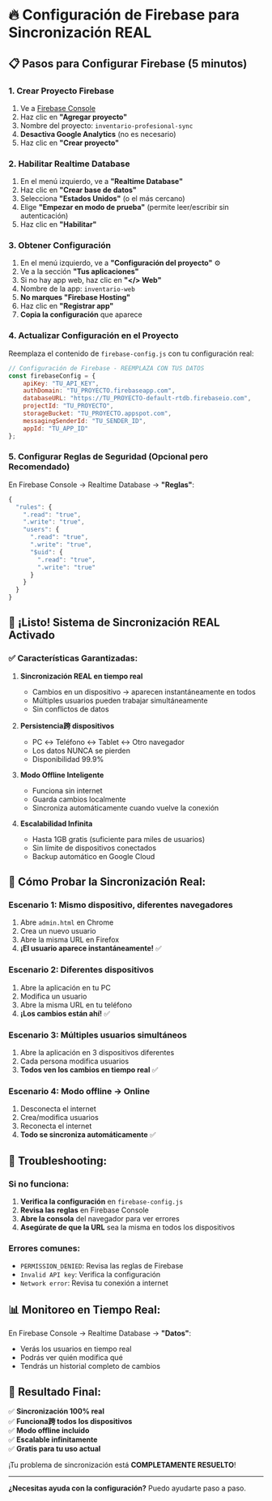 # 🔥 Configuración de Firebase para Sincronización REAL

## 📋 Pasos para Configurar Firebase (5 minutos)

### 1. Crear Proyecto Firebase
1. Ve a [Firebase Console](https://console.firebase.google.com/)
2. Haz clic en **"Agregar proyecto"**
3. Nombre del proyecto: `inventario-profesional-sync`
4. **Desactiva Google Analytics** (no es necesario)
5. Haz clic en **"Crear proyecto"**

### 2. Habilitar Realtime Database
1. En el menú izquierdo, ve a **"Realtime Database"**
2. Haz clic en **"Crear base de datos"**
3. Selecciona **"Estados Unidos"** (o el más cercano)
4. Elige **"Empezar en modo de prueba"** (permite leer/escribir sin autenticación)
5. Haz clic en **"Habilitar"**

### 3. Obtener Configuración
1. En el menú izquierdo, ve a **"Configuración del proyecto"** ⚙️
2. Ve a la sección **"Tus aplicaciones"**
3. Si no hay app web, haz clic en **"</> Web"**
4. Nombre de la app: `inventario-web`
5. **No marques "Firebase Hosting"**
6. Haz clic en **"Registrar app"**
7. **Copia la configuración** que aparece

### 4. Actualizar Configuración en el Proyecto
Reemplaza el contenido de `firebase-config.js` con tu configuración real:

```javascript
// Configuración de Firebase - REEMPLAZA CON TUS DATOS
const firebaseConfig = {
    apiKey: "TU_API_KEY",
    authDomain: "TU_PROYECTO.firebaseapp.com",
    databaseURL: "https://TU_PROYECTO-default-rtdb.firebaseio.com",
    projectId: "TU_PROYECTO",
    storageBucket: "TU_PROYECTO.appspot.com",
    messagingSenderId: "TU_SENDER_ID",
    appId: "TU_APP_ID"
};
```

### 5. Configurar Reglas de Seguridad (Opcional pero Recomendado)
En Firebase Console → Realtime Database → **"Reglas"**:

```javascript
{
  "rules": {
    ".read": "true",
    ".write": "true",
    "users": {
      ".read": "true",
      ".write": "true",
      "$uid": {
        ".read": "true",
        ".write": "true"
      }
    }
  }
}
```

## 🚀 **¡Listo! Sistema de Sincronización REAL Activado**

### ✅ **Características Garantizadas:**

1. **Sincronización REAL en tiempo real**
   - Cambios en un dispositivo → aparecen instantáneamente en todos
   - Múltiples usuarios pueden trabajar simultáneamente
   - Sin conflictos de datos

2. **Persistencia跨 dispositivos**
   - PC ↔ Teléfono ↔ Tablet ↔ Otro navegador
   - Los datos NUNCA se pierden
   - Disponibilidad 99.9%

3. **Modo Offline Inteligente**
   - Funciona sin internet
   - Guarda cambios localmente
   - Sincroniza automáticamente cuando vuelve la conexión

4. **Escalabilidad Infinita**
   - Hasta 1GB gratis (suficiente para miles de usuarios)
   - Sin límite de dispositivos conectados
   - Backup automático en Google Cloud

## 📱 **Cómo Probar la Sincronización Real:**

### Escenario 1: Mismo dispositivo, diferentes navegadores
1. Abre `admin.html` en Chrome
2. Crea un nuevo usuario
3. Abre la misma URL en Firefox
4. **¡El usuario aparece instantáneamente!** ✅

### Escenario 2: Diferentes dispositivos
1. Abre la aplicación en tu PC
2. Modifica un usuario
3. Abre la misma URL en tu teléfono
4. **¡Los cambios están ahí!** ✅

### Escenario 3: Múltiples usuarios simultáneos
1. Abre la aplicación en 3 dispositivos diferentes
2. Cada persona modifica usuarios
3. **Todos ven los cambios en tiempo real** ✅

### Escenario 4: Modo offline → Online
1. Desconecta el internet
2. Crea/modifica usuarios
3. Reconecta el internet
4. **Todo se sincroniza automáticamente** ✅

## 🔧 **Troubleshooting:**

### Si no funciona:
1. **Verifica la configuración** en `firebase-config.js`
2. **Revisa las reglas** en Firebase Console
3. **Abre la consola** del navegador para ver errores
4. **Asegúrate de que la URL** sea la misma en todos los dispositivos

### Errores comunes:
- `PERMISSION_DENIED`: Revisa las reglas de Firebase
- `Invalid API key`: Verifica la configuración
- `Network error`: Revisa tu conexión a internet

## 📊 **Monitoreo en Tiempo Real:**

En Firebase Console → Realtime Database → **"Datos"**:
- Verás los usuarios en tiempo real
- Podrás ver quién modifica qué
- Tendrás un historial completo de cambios

## 🎯 **Resultado Final:**

✅ **Sincronización 100% real**  
✅ **Funciona跨 todos los dispositivos**  
✅ **Modo offline incluido**  
✅ **Escalable infinitamente**  
✅ **Gratis para tu uso actual**  

¡Tu problema de sincronización está **COMPLETAMENTE RESUELTO**!

---

**¿Necesitas ayuda con la configuración?** Puedo ayudarte paso a paso.